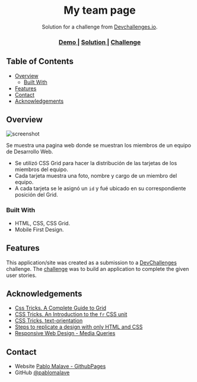 <!-- Please update value in the {}  -->

<h1 align="center">My team page</h1>

<div align="center">
   Solution for a challenge from  <a href="http://devchallenges.io" target="_blank">Devchallenges.io</a>.
</div>

<div align="center">
  <h3>
    <a href="https://{your-demo-link.your-domain}">
      Demo
    </a>
    <span> | </span>
    <a href="https://{your-url-to-the-solution}">
      Solution
    </a>
    <span> | </span>
    <a href="https://devchallenges.io/challenges/hhmesazsqgKXrTkYkt0U">
      Challenge
    </a>
  </h3>
</div>

<!-- TABLE OF CONTENTS -->

## Table of Contents

- [Overview](#overview)
  - [Built With](#built-with)
- [Features](#features)
- [Contact](#contact)
- [Acknowledgements](#acknowledgements)

<!-- OVERVIEW -->

## Overview

![screenshot](https://user-images.githubusercontent.com/16707738/92399059-5716eb00-f132-11ea-8b14-bcacdc8ec97b.png)

Se muestra una pagina web donde se muestran los miembros de un equipo de Desarrollo Web.

- Se utilizó CSS Grid para hacer la distribución de las tarjetas de los miembros del equipo.
- Cada tarjeta muestra una foto, nombre y cargo de un miembro del equipo.
- A cada tarjeta se le asignó un `id` y fué ubicado en su correspondiente posición del Grid.

### Built With

<!-- This section should list any major frameworks that you built your project using. Here are a few examples.-->

- HTML, CSS, CSS Grid.
- Mobile First Design.

## Features

<!-- List the features of your application or follow the template. Don't share the figma file here :) -->

This application/site was created as a submission to a [DevChallenges](https://devchallenges.io/challenges) challenge. The [challenge](https://devchallenges.io/challenges/hhmesazsqgKXrTkYkt0U) was to build an application to complete the given user stories.


## Acknowledgements

<!-- This section should list any articles or add-ons/plugins that helps you to complete the project. This is optional but it will help you in the future. For exmpale -->

- [Css Tricks. A Complete Guide to Grid ](https://css-tricks.com/snippets/css/complete-guide-grid/)
- [CSS Tricks. An Introduction to the `fr` CSS unit ](https://css-tricks.com/introduction-fr-css-unit/)
- [CSS Tricks. text-orientation](https://css-tricks.com/almanac/properties/t/text-orientation/)
- [Steps to replicate a design with only HTML and CSS](https://devchallenges-blogs.web.app/how-to-replicate-design/)
- [Responsive Web Design - Media Queries](https://www.w3schools.com/css/css_rwd_mediaqueries.asp)




## Contact

- Website [Pablo Malave - GithubPages](https://pablomalave.github.io/CV/)
- GitHub [@pablomalave](https://github.com/pablomalave)
